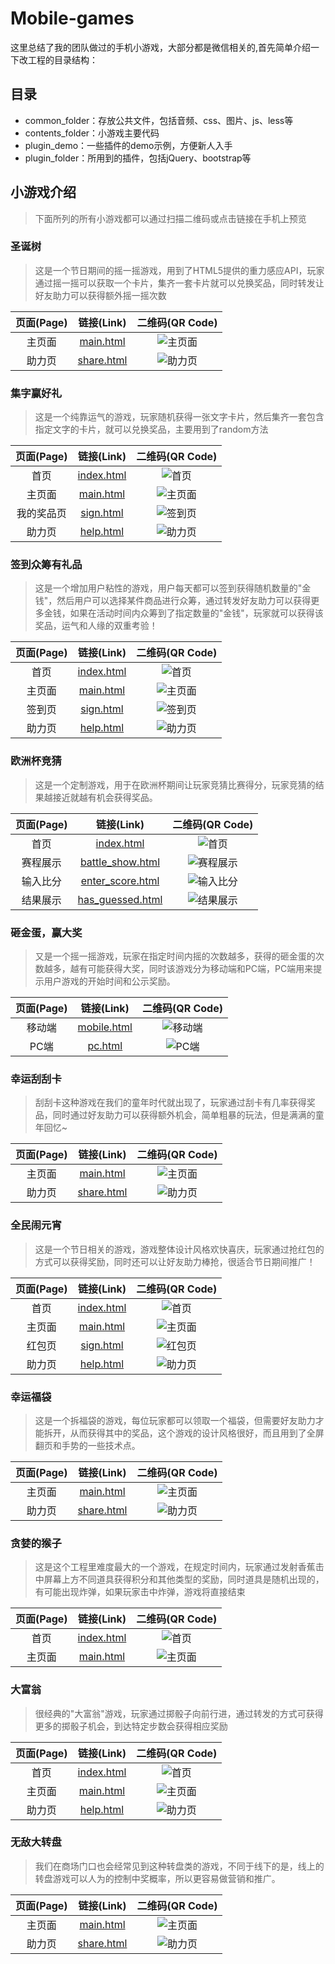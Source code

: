 # Mobile-games

这里总结了我的团队做过的手机小游戏，大部分都是微信相关的,首先简单介绍一下改工程的目录结构：

## 目录
* common_folder：存放公共文件，包括音频、css、图片、js、less等
* contents_folder：小游戏主要代码
* plugin_demo：一些插件的demo示例，方便新人入手
* plugin_folder：所用到的插件，包括jQuery、bootstrap等

## 小游戏介绍
> 下面所列的所有小游戏都可以通过扫描二维码或点击链接在手机上预览

### 圣诞树
> 这是一个节日期间的摇一摇游戏，用到了HTML5提供的重力感应API，玩家通过摇一摇可以获取一个卡片，集齐一套卡片就可以兑换奖品，同时转发让好友助力可以获得额外摇一摇次数

| 页面(Page) |                                           链接(Link)                                          |                      二维码(QR Code)                |
|:---------:|:---------------------------------------------------------------------------------------------:|:-------------------------------------------------:|
|   主页面   | [main.html](http://merrier.github.io/mobile-games/contents_folder/christmas_tree/main.html)   | ![主页面](./qrcode_folder/christmas_tree/main.png)  |
|   助力页   | [share.html](http://merrier.github.io/mobile-games/contents_folder/christmas_tree/share.html) | ![助力页](./qrcode_folder/christmas_tree/share.png) |

### 集字赢好礼
> 这是一个纯靠运气的游戏，玩家随机获得一张文字卡片，然后集齐一套包含指定文字的卡片，就可以兑换奖品，主要用到了random方法

| 页面(Page) |                                           链接(Link)                                             |                    二维码(QR Code)                  |
|:---------:|:-----------------------------------------------------------------------------------------------:|:--------------------------------------------------:|
|   首页     | [index.html](http://merrier.github.io/mobile-games/contents_folder/collect_word/frontpage.html) | ![首页](./qrcode_folder/collect_word/frontpage.png) |
|   主页面   | [main.html](http://merrier.github.io/mobile-games/contents_folder/collect_word/main.html)       | ![主页面](./qrcode_folder/collect_word/main.png)     |
|   我的奖品页| [sign.html](http://merrier.github.io/mobile-games/contents_folder/collect_word/minepage.html)   | ![签到页](./qrcode_folder/collect_word/minepage.png) |
|   助力页   | [help.html](http://merrier.github.io/mobile-games/contents_folder/collect_word/share.html)      | ![助力页](./qrcode_folder/collect_word/share.png)    |

### 签到众筹有礼品
> 这是一个增加用户粘性的游戏，用户每天都可以签到获得随机数量的"金钱"，然后用户可以选择某件商品进行众筹，通过转发好友助力可以获得更多金钱，如果在活动时间内众筹到了指定数量的"金钱"，玩家就可以获得该奖品，运气和人缘的双重考验！

| 页面(Page) |                                           链接(Link)                                          |                    二维码(QR Code)                |
|:---------:|:--------------------------------------------------------------------------------------------:|:------------------------------------------------:|
|   首页     | [index.html](http://merrier.github.io/mobile-games/contents_folder/crowd_funding/index.html) |  ![首页](./qrcode_folder/crowd_funding/index.png) |
|   主页面   | [main.html](http://merrier.github.io/mobile-games/contents_folder/crowd_funding/main.html)   | ![主页面](./qrcode_folder/crowd_funding/main.png)  |
|   签到页   | [sign.html](http://merrier.github.io/mobile-games/contents_folder/crowd_funding/sign.html)   | ![签到页](./qrcode_folder/crowd_funding/sign.png)  |
|   助力页   | [help.html](http://merrier.github.io/mobile-games/contents_folder/crowd_funding/help.html)   | ![助力页](./qrcode_folder/crowd_funding/help.png)  |

### 欧洲杯竞猜
> 这是一个定制游戏，用于在欧洲杯期间让玩家竞猜比赛得分，玩家竞猜的结果越接近就越有机会获得奖品。

| 页面(Page) |                                           链接(Link)                                                  |                    二维码(QR Code)                    |
|:---------:|:----------------------------------------------------------------------------------------------------:|:----------------------------------------------------:|
|   首页     | [index.html](http://merrier.github.io/mobile-games/contents_folder/Euro_quiz/index.html)             | ![首页](./qrcode_folder/Euro_quiz/index.png)          |
|   赛程展示  | [battle_show.html](http://merrier.github.io/mobile-games/contents_folder/Euro_quiz/battle_show.html) | ![赛程展示](./qrcode_folder/Euro_quiz/battle_show.png) |
|   输入比分  | [enter_score.html](http://merrier.github.io/mobile-games/contents_folder/Euro_quiz/enter_score.html) | ![输入比分](./qrcode_folder/Euro_quiz/enter_score.png) |
|   结果展示  | [has_guessed.html](http://merrier.github.io/mobile-games/contents_folder/Euro_quiz/has_guessed.html) | ![结果展示](./qrcode_folder/Euro_quiz/has_guessed.png) |

### 砸金蛋，赢大奖
> 又是一个摇一摇游戏，玩家在指定时间内摇的次数越多，获得的砸金蛋的次数越多，越有可能获得大奖，同时该游戏分为移动端和PC端，PC端用来提示用户游戏的开始时间和公示奖励。

| 页面(Page) |                                           链接(Link)                                        |                    二维码(QR Code)               |
|:---------:|:------------------------------------------------------------------------------------------:|:-----------------------------------------------:|
|   移动端   | [mobile.html](http://merrier.github.io/mobile-games/contents_folder/golden_egg/mobile.html) | ![移动端](./qrcode_folder/golden_egg/mobile.png) |
|   PC端    | [pc.html](http://merrier.github.io/mobile-games/contents_folder/golden_egg/pc.html)         | ![PC端](./qrcode_folder/golden_egg/pc.png)      |

### 幸运刮刮卡
> 刮刮卡这种游戏在我们的童年时代就出现了，玩家通过刮卡有几率获得奖品，同时通过好友助力可以获得额外机会，简单粗暴的玩法，但是满满的童年回忆~

| 页面(Page) |                                           链接(Link)                                    |                   二维码(QR Code)             |
|:---------:|:---------------------------------------------------------------------------------------:|:--------------------------------------------:|
|   主页面   | [main.html](http://merrier.github.io/mobile-games/contents_folder/guaguaka/main.html)   |  ![主页面](./qrcode_folder/guaguaka/main.png) |
|   助力页   | [share.html](http://merrier.github.io/mobile-games/contents_folder/guaguaka/share.html) | ![助力页](./qrcode_folder/guaguaka/share.png) |

### 全民闹元宵
> 这是一个节日相关的游戏，游戏整体设计风格欢快喜庆，玩家通过抢红包的方式可以获得奖励，同时还可以让好友助力棒抢，很适合节日期间推广！

| 页面(Page) |                                           链接(Link)                                             |                    二维码(QR Code)                    |
|:---------:|:-----------------------------------------------------------------------------------------------:|:----------------------------------------------------:|
|   首页     | [index.html](http://merrier.github.io/mobile-games/contents_folder/lantern_festival/index.html) | ![首页](./qrcode_folder/lantern_festival/index.png)   |
|   主页面   | [main.html](http://merrier.github.io/mobile-games/contents_folder/lantern_festival/main.html)   | ![主页面](./qrcode_folder/lantern_festival/main.png)   |
|   红包页   | [sign.html](http://merrier.github.io/mobile-games/contents_folder/lantern_festival/packet.html) | ![红包页](./qrcode_folder/lantern_festival/packet.png) |
|   助力页   | [help.html](http://merrier.github.io/mobile-games/contents_folder/lantern_festival/help.html)   | ![助力页](./qrcode_folder/lantern_festival/help.png)   |

### 幸运福袋
> 这是一个拆福袋的游戏，每位玩家都可以领取一个福袋，但需要好友助力才能拆开，从而获得其中的奖品，这个游戏的设计风格很好，而且用到了全屏翻页和手势的一些技术点。

| 页面(Page) |                                           链接(Link)                                     |                   二维码(QR Code)              |
|:---------:|:----------------------------------------------------------------------------------------:|:---------------------------------------------:|
|   主页面   | [main.html](http://merrier.github.io/mobile-games/contents_folder/lucky_bag/main.html)   |  ![主页面](./qrcode_folder/lucky_bag/main.png) |
|   助力页   | [share.html](http://merrier.github.io/mobile-games/contents_folder/lucky_bag/share.html) | ![助力页](./qrcode_folder/lucky_bag/share.png) |

### 贪婪的猴子
> 这是这个工程里难度最大的一个游戏，在规定时间内，玩家通过发射香蕉击中屏幕上方不同道具获得积分和其他类型的奖励，同时道具是随机出现的，有可能出现炸弹，如果玩家击中炸弹，游戏将直接结束

| 页面(Page) |                                           链接(Link)                                  |                    二维码(QR Code)         |
|:---------:|:-------------------------------------------------------------------------------------:|:-----------------------------------------:|
|   首页     | [index.html](http://merrier.github.io/mobile-games/contents_folder/monkey/index.html) | ![首页](./qrcode_folder/monkey/index.png) |
|   主页面   | [main.html](http://merrier.github.io/mobile-games/contents_folder/monkey/main.html)   | ![主页面](./qrcode_folder/monkey/main.png) |

### 大富翁
> 很经典的"大富翁"游戏，玩家通过掷骰子向前行进，通过转发的方式可获得更多的掷骰子机会，到达特定步数会获得相应奖励

| 页面(Page) |                                           链接(Link)                                     |               二维码(QR Code)                |
|:---------:|:---------------------------------------------------------------------------------------:|:--------------------------------------------:|
|   首页     | [index.html](http://merrier.github.io/mobile-games/contents_folder/monopoly/start.html) | ![首页](./qrcode_folder/monopoly/start.png)  |
|   主页面   | [main.html](http://merrier.github.io/mobile-games/contents_folder/monopoly/main.html)   | ![主页面](./qrcode_folder/monopoly/main.png)  |
|   助力页   | [help.html](http://merrier.github.io/mobile-games/contents_folder/monopoly/share.html)  | ![助力页](./qrcode_folder/monopoly/share.png) |

### 无敌大转盘
> 我们在商场门口也会经常见到这种转盘类的游戏，不同于线下的是，线上的转盘游戏可以人为的控制中奖概率，所以更容易做营销和推广。

| 页面(Page) |                                           链接(Link)                                    |                   二维码(QR Code)             |
|:---------:|:---------------------------------------------------------------------------------------:|:--------------------------------------------:|
|   主页面   | [main.html](http://merrier.github.io/mobile-games/contents_folder/zhuanpan/main.html)   | ![主页面](./qrcode_folder/zhuanpan/main.png)  |
|   助力页   | [share.html](http://merrier.github.io/mobile-games/contents_folder/zhuanpan/share.html) | ![助力页](./qrcode_folder/zhuanpan/share.png) |